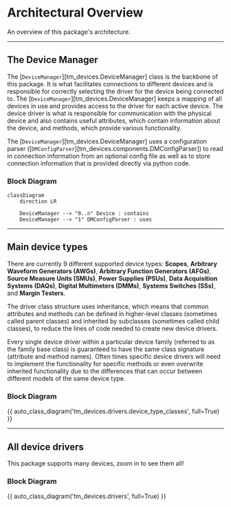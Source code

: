 # Architectural Overview

An overview of this package's architecture.

---

## The Device Manager

The [`DeviceManager`][tm_devices.DeviceManager] class is the backbone of this package. It is what
facilitates connections to different devices and is responsible for correctly
selecting the driver for the device being connected to. The
[`DeviceManager`][tm_devices.DeviceManager]
keeps a mapping of all devices in use and provides access to the driver for each
active device. The device driver is what is responsible for communication with
the physical device and also contains useful attributes, which contain
information about the device, and methods, which provide various functionality.

The [`DeviceManager`][tm_devices.DeviceManager] uses a configuration parser
([`DMConfigParser`][tm_devices.components.DMConfigParser]) to read in
connection information from an optional config file as well as to store
connection information that is provided directly via python code.

### Block Diagram

```mermaid
classDiagram
    direction LR

    DeviceManager --> "0..n" Device : contains
    DeviceManager --> "1" DMConfigParser : uses
```

---

## Main device types

There are currently 9 different supported device types: **Scopes**, **Arbitrary
Waveform Generators (AWGs)**, **Arbitrary Function Generators (AFGs)**, **Source
Measure Units (SMUs)**, **Power Supplies (PSUs)**, **Data Acquisition Systems
(DAQs)**, **Digital Multimeters (DMMs)**, **Systems Switches (SSs)**, and
**Margin Testers**.

The driver class structure uses inheritance, which means that common attributes
and methods can be defined in higher-level classes (sometimes called parent
classes) and inherited by subclasses (sometimes called child classes), to reduce
the lines of code needed to create new device drivers.

Every single device driver within a particular device family
(referred to as the family base class) is guaranteed to have
the same class signature (attribute and method names). Often times specific
device drivers will need to implement the functionality for specific methods or
even overwrite inherited functionality due to the differences that can occur
between different models of the same device type.

### Block Diagram

{{ auto_class_diagram('tm_devices.drivers.device_type_classes', full=True) }}

---

## All device drivers

This package supports many devices, zoom in to see them all!

### Block Diagram

{{ auto_class_diagram('tm_devices.drivers', full=True) }}
